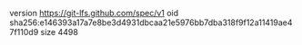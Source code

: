 version https://git-lfs.github.com/spec/v1
oid sha256:e146393a17a7e8be3d4931dbcaa21e5976bb7dba318f9f12a11419ae47f110d9
size 4498
